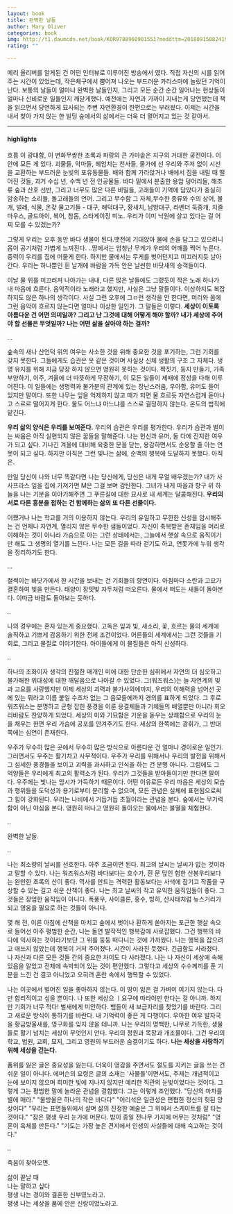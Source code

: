 ```yaml
---
layout: book
title: 완벽한 날들
author: Mary Oliver
categories: book
img: http://t1.daumcdn.net/book/KOR9788960901551?moddttm=20180915082419
rating: ""

---
```



메리 올리버를 알게된 건 어떤 인터뷰로 이루어진 방송에서 였다. 직접 자신의 시를 읽어주는 시간이 있었는데, 작은체구에서 뿜어져 나오는 부드러운 카리스마에 놀랐던 기억이 난다.
보통의 날들이 얼마나 완벽한 날들인지, 그리고 모든 순간 순간 일어나는 현상들이 얼마나 신비로운 일들인지 깨닫게했다.
예전에는 자연과 가까이 지내는게 당연했는데 책을 읽으면서 당연하게 묘사되는 주변 자연환경이 한편으로는 부러웠다. 이제는 시간을 내서 찾아 가지 않는 한 빌딩 숲에서의 삶에서는 더욱 더 멀어지고 있는 것 같아서.

---
#### highlights


흐름
이 광대함, 이 변화무쌍한 초록과 파랑의 큰 가마솥은 지구의 거대한 궁전이다. 이 안에 모든 게 있다. 괴물들, 악마들, 헤엄치는 천사들, 물가에 선 우리와 주저 없이 시선을 교환하는 부드러운 눈빛의 포유동물들. 배와 함께 가라앉거나 배에서 짐을 내릴 때 떨어진 것들, 과거 수십 년, 수백 년 전 인공물들. 바다 밑에서 분출한 용암 덩어리들, 해조류 숲과 산호 선반, 그리고 너무도 많은 다른 비밀들, 고래들이 기억에 담았다가 충실히 암송하는 소리들, 돌고래들의 언어. 그리고 무수함 그 자체,무수한 종류와 수의 상어, 물개, 벌레, 식물, 온갖 물고기들 - 대구, 해덕대구, 황새치, 남방대구, 라벤더 둑중개, 치즐마우스, 골드아이, 복어, 참돔, 스타게이징 미노. 우리가 이미 낙원에 살고 있다는 걸 어찌 모를 수 있겠는가?

그렇게 우리는 오후 동안 바다 생물이 된다.뱃전에 기대앉아 물에 손을 담그고 있으려니 몸이 공기처럼 가볍게 느껴진다.
..땅에서는 엄청난 무게가 우리의 어깨를 찍어 누른다. 중력이 우리를 집에 머물게 한다. 하지만 물에서는 무게를 벗어던지고 미끄러지듯 날아간다. 우리는 하나뿐인 흰 날개에 바람을 가득 안은 날씬한 바닷새의 승객들이다.


이날 물 위를 미끄러져 나아가는 내내, 다른 많은 날들에도 그랬듯이 작은 노래 하나가 내 마음에 흐른다. 음악적이라 노래라고 했지만, 사실은 그냥 말들이다. 이상하지도 복잡하지도 않은 하나의 생각이다. 사실 그런 오후에 그ㅁ런 생각을 안 한다면, 머리와 몸에 그런 음악이 흐르지 않는다면 얼마나 이상한 일인가. 그 말들은 이렇다. **세상이 이토록 아름다운 건 어떤 의미일까? 그리고 난 그것에 대해 어떻게 해야 할까? 내가 세상에 주어야 할 선물은 무엇일까? 나는 어떤 삶을 살아야 하는 걸까?**


...

숲속의 새나 산언덕 위의 여우는 사소한 것을 위해 중요한 것을 포기하는, 그런 기회를 갖지 못한다. 그들에게도 습관은 옷 같은 것이며 사실상 신체 생활의 구조 그 자체다. 생명 유지를 위해 지금 당장 하지 않으면 영원히 못하는 것이다. 짝짓기, 둥지 만들기, 가족 부양하기, 이주, 겨울에 더 따뜻하게 무장하기, 이 모든 일들이 제때에 정성을 다해 이루어진다. 이 일들에는 생명력과 불가분의 관계에 있는 장난스러움, 우아함, 유머도 들어 있지만 말이다. 또한 나무는 잎을 억제하지 않고 때가 되면 물 흐르듯 자연스럽게 돋아나고 스르르 떨어지게 한다. 물도 어느냐 마느냐를 스스로 결정하지 않는다. 온도의 법칙에 맡긴다.

**우리 삶의 양식은 우리를 보여준다.** 우리의 습관은 우리를 평가한다. 우리가 습관과 벌이는 싸움은 아직 실현되지 않은 꿈들을 말해준다. 나는 헌신과 유머, 둘 다에 진지한 여우가 되고 싶다. 기나긴 겨울에 대비해 육중한 문을 닫는, 용감하면서도 순응할 줄 아는 연못이 되고 싶다. 하지만 아직은 그런 빛나는 삶에, 순백의 행복에 도달하지 못했다. 아직은.

만일 당신이 나와 너무 똑같다면 나는 당신에게, 당신은 내게 무얼 배우겠는가? 내가 사사프라스 잎을 집에 가져가면 M은 그걸 보며 감탄한다. 그녀가 내게 마을과 항구 위 하늘을 나는 기분을 이야기해주면 그 푸른길에 대한 묘사로 내 세계는 달콤해진다. **우리의 서로 다른 흥분을 접하는 건 함께하는 삶의 또 다른 선물이다.**


어쨌거나 나는 학교를 거의 이용하지 않는다. 우리의 유일하고 무한한 신성을 암시해주는 건 언제나 자연계, 열리지 않은 무수한 샘들이었다. 자신이 축복받은 존재임을 머리로 이해하는 것이 아니라 가슴으로 아는 그런 상태에서는, 그늘에서 햇살 속으로 움직이기만 해도 그 생명의 열기를 느낀다. 나는 모든 길을 따라 걷기도 하고, 연못가에 누워 생각을 정리하기도 한다.

...

철썩이는 바닷가에서 한 시간을 보내는 건 기회들의 향연이다. 아침마다 소란과 고요가 결혼하여 빛을 만든다. 태양이 장밋빛 자두처럼 떠오른다. 물에서 떠도는 새들이 돌아본다. 이따금 바람도 돌아보는 듯하다.



..

나의 경우에는 혼자 있는게 중요했다. 고독은 잎과 빛, 새소리, 꽃, 흐르는 물의 세계에 솔직하고 기쁘게 감응하기 위한 전제 조건이었다. 어른들의 세계에서는 그런 것들을 기회로, 그리고 물질로 이야기한다. 아이들에게 이 물질들은 아직 신성하다.


..

하나의 조화이자 생각의 친절한 매개인 미에 대한 단순한 심취에서 자연의 더 심오하고 불가해한 위대성에 대한 깨달음으로 나아갈 수 있었다. 그(워즈워스)는 늘 자연계의 빛과 고요를 사랑했지만 이제 세상의 괴력과 불가사의에까지, 우리의 이해력을 넘어선 곳에 있는 뭐라고 이름 붙일 수조차 없는 그 음모들에까지 경의를 표하게 되었다. 그 후로 워즈워스는 분명하고 균형 잡힌 풍경을 이룬 응결체들과 기체들의 배열뿐만 아니라 회오리바람도 찬양하게 되었다. 세상의 미와 기묘함은 기운을 돋우는 상쾌함으로 우리의 눈을 채우는 한편 우리 가슴에 공포를 안겨주기도 한다. 세상의 한쪽에는 광휘가, 그 반대쪽에는 심연이 존재한다.



우주가 무수히 많은 곳에서 무수히 많은 방식으로 아름다운 건 얼마나 경이로운 일인가. 그러면서도 우주는 활기차고 사무적이다. 우주가 우리를 위해서나 우리의 발전을 위해서 그 섬세한 풍경들을 보이고 괴력을 과시하고 인식을 하는 건 분명 아니다. 그럼에도 그 억양들은 우리에게 최고의 활력소가 된다. 우리가 그것들을 받아들이기만 한다면 말이다. 우주에는 빛나는 암시가 가득하기 때문이다. 어떤 이유로든 우리 마음은 세상의 모습과 행위들을 도덕성과 용기로부터 분리할 수 없으며, 모든 관념은 실체에 표현됨으로써 그 힘이 강화된다. 우리는 나비에서 거듭거듭 초월이라는 관념을 본다. 숲에서는 무기력함이 아닌 야심을 본다. 영원히 떠나고 영원히 돌아오는 물에서는 불멸을 체험한다.



..

완벽한 날들.

..

나는 최소량의 날씨를 선호한다. 아주 조금이면 된다. 최고의 날씨는 날씨가 없는 것이라고 말할 수 있다. 나는 워즈워스처럼 바다보다는 호수가, 흰 문 덮인 험한 산봉우리보다는 완만한 초록의 산이 좋다. 역사를 만드는 격력한 활동보다는 사색에 잠기고 작품을 구상할 수 있는 길고 쉬운 산책이 좋다. 나는 최고 날씨의 작고 유익한 움직임들이 좋다. 그것들은 장엄한 움직임이 아니다. 폭풍우, 사이클론, 홍수, 빙하, 산사태처럼 뉴스거리가 되고 영웅을 필요로 하는 것들이 아니다.


몇 해 전, 이른 아침에 산책을 마치고 숲에서 벗어나 환하게 쏟아지는 포근한 햇살 속으로 들어선 아주 평범한 순간, 나는 돌연 발작적인 행복감에 사로잡혔다. 그건 행복의 바다에 익사하는 것이라기보단 그 위를 둥둥 떠다니는 것에 가까웠다. 나는 행복을 잡으려고 애쓰지 않았는데 행복이 거저 주어졌다. 시간이 사라진 듯했다. 긴급함도 사라졌다. 나 자신과 다른 모든 것들 간의 중요한 차이도 다 사라졌다. 나는 나 자신이 세상에 속해 있음을 알았고 전체에 속박되어 있는 것이 편안했다. 그렇다고 세상의 수수께끼를 푼 기분을 느낀 건 결코 아니었고 오히려 혼란 속에서 행복할 수 있었다.


나는 이곳에서 벌어진 일을 좋아하지 않는다. 이 땅이 잃은 걸 가벼이 여기지 않는다. 다만 합리적이고 싶을 뿐이다. 나 또한 세상으 ㅣ요구에 따라야만 한다는 걸 아니까. 하지만 기회가 너무 적다! 벌새에게 미안하다. 뱀들이 새 보금자리를 찾았기를 바란다. 그리고 새로운 방식이 통하기를 바란다. 내 기억력이 좋은 게 다행이다. 우아한 여우 발자국을 황금방울새를, 영구화를 잊지 않을 테니까. 나는 우리의 명백한, 나무로 가득한, 생물들로 활기 넘치는 세상이 무엇인지 안다. 우리의 정원과 목장과 개조물이다. 그건 우리의 학교, 법원, 교회, 묘지, 그리고 영원의 부드러운 숨결이기도 하다.
    **나는 세상을 사랑하기 위해 세상을 걷는다.**



품위를 잃은 글은 중요성을 잃는다. 더욱이 영감을 주면서도 절도를 지키는 글을 쓰는 건 쉬운 일이 아니다. 에머슨의 요령은 글의 소재는 '사물들'이면서도, 주제는 개념적이고 눈에 보이지 않으며 희미한 빛에 지나지 않지만 예리한 직관의 눈빛이었다는 것이다. 그렇게 그는 평범한 말에 놀라운 관념을 결합했다. 그는 이렇게 조언했다.
"당신의 마차를 별에 매라." "물방울은 하나의 작은 바다다" "어리석은 일관성은 편협한 정신의 헛된 망상이다" "우리는 표면들위에서 살며 삶의 진정한 예술은 그 위에서 스케이트를 잘 타는 것이다." "잠은 평생 우리 눈가에 머문다. 밤이 종일 전나무 가지에 머무는 것처럼" "영혼이 육체를 만든다." "기도는 가장 높은 견지에서 인생의 사실들에 대해 숙고하는 것이다."

..

죽음이 찾아오면.

삶이 끝날 때 <br />
나는 말하고 싶다<br />
평생 나는 경이와 결혼한 신부였노라고.<br />
평생 나는 세상을 품에 안은 신랑이었노라고.<br />
